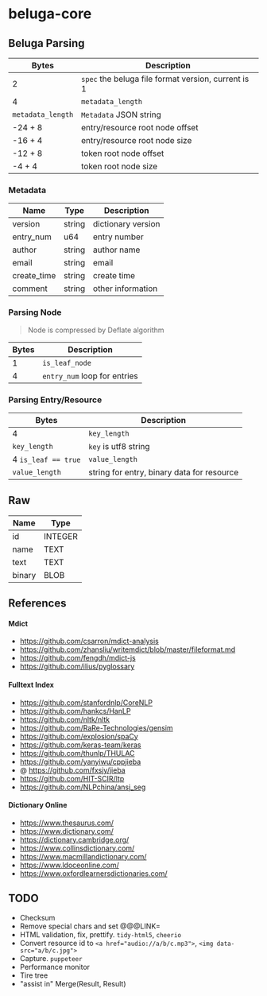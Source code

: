 # beluga-core

## Beluga Parsing

| Bytes             | Description                                         |
| ----------------- | --------------------------------------------------- |
| 2                 | `spec` the beluga file format version, current is 1 |
| 4                 | `metadata_length`                                   |
| `metadata_length` | `Metadata` JSON string                              |
| -24 + 8           | entry/resource root node offset                     |
| -16 + 4           | entry/resource root node size                       |
| -12 + 8           | token root node offset                              |
| -4 + 4            | token root node size                                |

### Metadata

| Name        | Type   | Description        |
| ----------- | ------ | ------------------ |
| version     | string | dictionary version |
| entry_num   | u64    | entry number       |
| author      | string | author name        |
| email       | string | email              |
| create_time | string | create time        |
| comment     | string | other information  |

### Parsing Node

> Node is compressed by Deflate algorithm

| Bytes | Description                  |
| ----- | ---------------------------- |
| 1     | `is_leaf_node`               |
| 4     | `entry_num` loop for entries |

### Parsing Entry/Resource

| Bytes               | Description                                |
| ------------------- | ------------------------------------------ |
| 4                   | `key_length`                               |
| `key_length`        | `key` is utf8 string                       |
| 4 `is_leaf == true` | `value_length`                             |
| `value_length`      | string for entry, binary data for resource |

## Raw

| Name   | Type    |
| ------ | ------- |
| id     | INTEGER |
| name   | TEXT    |
| text   | TEXT    |
| binary | BLOB    |

## References

#### Mdict

- https://github.com/csarron/mdict-analysis
- https://github.com/zhansliu/writemdict/blob/master/fileformat.md
- https://github.com/fengdh/mdict-js
- https://github.com/ilius/pyglossary

#### Fulltext Index

- https://github.com/stanfordnlp/CoreNLP
- https://github.com/hankcs/HanLP
- https://github.com/nltk/nltk
- https://github.com/RaRe-Technologies/gensim
- https://github.com/explosion/spaCy
- https://github.com/keras-team/keras
- https://github.com/thunlp/THULAC
- https://github.com/yanyiwu/cppjieba
- @ https://github.com/fxsjy/jieba
- https://github.com/HIT-SCIR/ltp
- https://github.com/NLPchina/ansj_seg

#### Dictionary Online

- https://www.thesaurus.com/
- https://www.dictionary.com/
- https://dictionary.cambridge.org/
- https://www.collinsdictionary.com/
- https://www.macmillandictionary.com/
- https://www.ldoceonline.com/
- https://www.oxfordlearnersdictionaries.com/

## TODO

- Checksum
- Remove special chars and set @@@LINK=
- HTML validation, fix, prettify. `tidy-html5`, `cheerio`
- Convert resource id to `<a href="audio://a/b/c.mp3">`, `<img data-src="a/b/c.jpg">`
- Capture. `puppeteer`
- Performance monitor
- Tire tree
- "assist in" Merge(Result<assist>, Result<in>)
